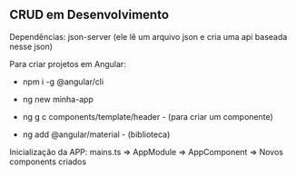 ## CRUD em Desenvolvimento

Dependências: json-server (ele lê um arquivo json e cria uma api baseada nesse json)

Para criar projetos em Angular:
- npm i -g @angular/cli
- ng new minha-app

- ng g c components/template/header - (para criar um componente)

- ng add @angular/material - (biblioteca)

Inicialização da APP: mains.ts => AppModule => AppComponent => Novos components criados